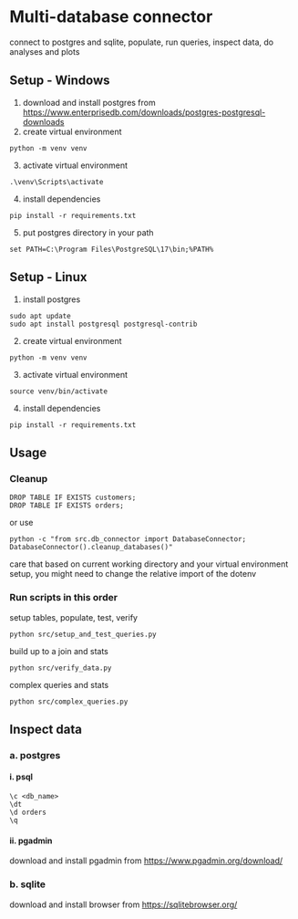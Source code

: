 # Multi-database connector
connect to postgres and sqlite, populate, run queries, inspect data, do analyses and plots

## Setup - Windows
1. download and install postgres from https://www.enterprisedb.com/downloads/postgres-postgresql-downloads
2. create virtual environment
```
python -m venv venv
```
3. activate virtual environment
```
.\venv\Scripts\activate
```
4. install dependencies
```
pip install -r requirements.txt
```
5. put postgres directory in your path
```
set PATH=C:\Program Files\PostgreSQL\17\bin;%PATH%
```

## Setup - Linux
1. install postgres
```
sudo apt update
sudo apt install postgresql postgresql-contrib
```
2. create virtual environment
```
python -m venv venv
```
3. activate virtual environment
```
source venv/bin/activate
```
4. install dependencies
```
pip install -r requirements.txt
```

## Usage

### Cleanup
```
DROP TABLE IF EXISTS customers;
DROP TABLE IF EXISTS orders;
```

or use
```
python -c "from src.db_connector import DatabaseConnector; DatabaseConnector().cleanup_databases()"
```

care that based on current working directory and your virtual environment setup, you might need to change the relative import of the dotenv

### Run scripts in this order
setup tables, populate, test, verify
```
python src/setup_and_test_queries.py
```

build up to a join and stats
```
python src/verify_data.py
```

complex queries and stats
```
python src/complex_queries.py
```


## Inspect data
### a. postgres
#### i. psql
```
\c <db_name>
\dt
\d orders
\q
```
#### ii. pgadmin
download and install pgadmin from https://www.pgadmin.org/download/

### b. sqlite
download and install browser from https://sqlitebrowser.org/ 
